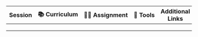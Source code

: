 
| Session   |  📚 Curriculum | 🧑‍💻 Assignment  |  🧰 Tools | Additional Links|
|---|---|---|---|---|
|   |   |   |   |   |
|   |   |   |   |   |
|   |   |   |   |   |